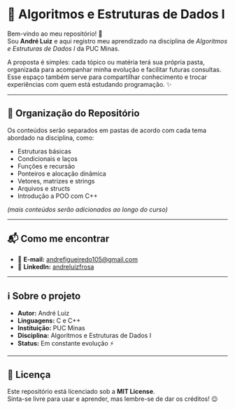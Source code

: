 # 📘 Algoritmos e Estruturas de Dados I  

Bem-vindo ao meu repositório! 🚀  
Sou **André Luiz** e aqui registro meu aprendizado na disciplina de *Algoritmos e Estruturas de Dados I* da PUC Minas.  

A proposta é simples: cada tópico ou matéria terá sua própria pasta, organizada para acompanhar minha evolução e facilitar futuras consultas.  
Esse espaço também serve para compartilhar conhecimento e trocar experiências com quem está estudando programação. ✨  

---

## 🔖 Organização do Repositório  
Os conteúdos serão separados em pastas de acordo com cada tema abordado na disciplina, como:  
- Estruturas básicas  
- Condicionais e laços  
- Funções e recursão  
- Ponteiros e alocação dinâmica  
- Vetores, matrizes e strings  
- Arquivos e structs  
- Introdução a POO com C++  

*(mais conteúdos serão adicionados ao longo do curso)*  

---

## 📬 Como me encontrar  
- 📧 **E-mail:** andrefigueiredo105@gmail.com  
- 💼 **LinkedIn:** [andreluizfrosa](https://www.linkedin.com/in/andreluizfrosa/)  

---

## ℹ️ Sobre o projeto  
- **Autor:** André Luiz  
- **Linguagens:** C e C++  
- **Instituição:** PUC Minas  
- **Disciplina:** Algoritmos e Estruturas de Dados I  
- **Status:** Em constante evolução ⚡  

---

## 📜 Licença  
Este repositório está licenciado sob a **MIT License**.  
Sinta-se livre para usar e aprender, mas lembre-se de dar os créditos! 😉  
